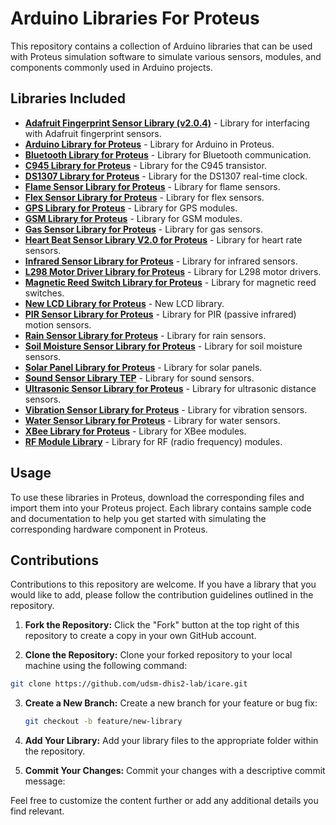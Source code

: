# Arduino Libraries For Proteus

This repository contains a collection of Arduino libraries that can be used with Proteus simulation software to simulate various sensors, modules, and components commonly used in Arduino projects.

## Libraries Included

- [**Adafruit Fingerprint Sensor Library (v2.0.4)**](./Adafruit_Fingerprint_Sensor_Library-2.0.4.zip) - Library for interfacing with Adafruit fingerprint sensors.
- [**Arduino Library for Proteus**](./Arduino%20Library%20for%20Proteus.rar) - Library for Arduino in Proteus.
- [**Bluetooth Library for Proteus**](./Bluetooth%20Library%20for%20Proteus.rar) - Library for Bluetooth communication.
- [**C945 Library for Proteus**](./C945%20Library%20for%20Proteus.rar) - Library for the C945 transistor.
- [**DS1307 Library for Proteus**](./DS1307%20Library%20for%20Proteus.rar) - Library for the DS1307 real-time clock.
- [**Flame Sensor Library for Proteus**](./Flame%20Sensor%20Library%20for%20Proteus.rar) - Library for flame sensors.
- [**Flex Sensor Library for Proteus**](./Flex%20Sensor%20Library%20for%20Proteus.rar) - Library for flex sensors.
- [**GPS Library for Proteus**](./GPS%20Library%20for%20Proteus.rar) - Library for GPS modules.
- [**GSM Library for Proteus**](./GSM%20Library%20for%20Proteus.rar) - Library for GSM modules.
- [**Gas Sensor Library for Proteus**](./Gas%20Sensor%20Library%20for%20Proteus.rar) - Library for gas sensors.
- [**Heart Beat Sensor Library V2.0 for Proteus**](./Heart%20Beat%20Sensor%20Library%20V2.0%20for%20Proteus.rar) - Library for heart rate sensors.
- [**Infrared Sensor Library for Proteus**](./Infrared%20Sensor%20Library%20for%20Proteus.zip) - Library for infrared sensors.
- [**L298 Motor Driver Library for Proteus**](./L298%20Motor%20Driver%20Library%20for%20Proteus.rar) - Library for L298 motor drivers.
- [**Magnetic Reed Switch Library for Proteus**](./Magnetic%20Reed%20Switch%20Library%20for%20Proteus.rar) - Library for magnetic reed switches.
- [**New LCD Library for Proteus**](./New%20LCD%20Library%20for%20Proteus.rar) - New LCD library.
- [**PIR Sensor Library for Proteus**](./PIR%20Sensor%20Library%20for%20Proteus.rar) - Library for PIR (passive infrared) motion sensors.
- [**Rain Sensor Library for Proteus**](./Rain%20Sensor%20Library%20for%20Proteus.zip) - Library for rain sensors.
- [**Soil Moisture Sensor Library for Proteus**](./Soil%20Moisture%20Sensor%20Library%20for%20Proteus.zip) - Library for soil moisture sensors.
- [**Solar Panel Library for Proteus**](./Solar%20Panel%20Library%20for%20Proteus.zip) - Library for solar panels.
- [**Sound Sensor Library TEP**](./SoundSensorLibraryTEP.zip) - Library for sound sensors.
- [**Ultrasonic Sensor Library for Proteus**](./Ultrasonic%20Sensor%20Library%20for%20Proteus.rar) - Library for ultrasonic distance sensors.
- [**Vibration Sensor Library for Proteus**](./Vibration%20Sensor%20Library%20for%20Proteus.rar) - Library for vibration sensors.
- [**Water Sensor Library for Proteus**](./WaterSensorLibraryforProteus.zip) - Library for water sensors.
- [**XBee Library for Proteus**](./XBee%20Library%20for%20Proteus.rar) - Library for XBee modules.
- [**RF Module Library**](./rf%20module%20library.zip) - Library for RF (radio frequency) modules.

## Usage

To use these libraries in Proteus, download the corresponding files and import them into your Proteus project. Each library contains sample code and documentation to help you get started with simulating the corresponding hardware component in Proteus.

## Contributions

Contributions to this repository are welcome. If you have a library that you would like to add, please follow the contribution guidelines outlined in the repository.

1. **Fork the Repository:** Click the "Fork" button at the top right of this repository to create a copy in your own GitHub account.

2. **Clone the Repository:** Clone your forked repository to your local machine using the following command:
  ```bash
 git clone https://github.com/udsm-dhis2-lab/icare.git
  ```

3. **Create a New Branch:** Create a new branch for your feature or bug fix:
   ```bash
   git checkout -b feature/new-library
   ```

4. **Add Your Library:** Add your library files to the appropriate folder within the repository.

5. **Commit Your Changes:** Commit your changes with a descriptive commit message:



Feel free to customize the content further or add any additional details you find relevant.
